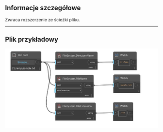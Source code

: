 ## Informacje szczegółowe
Zwraca rozszerzenie ze ścieżki pliku.
___
## Plik przykładowy

![FileExtension](./DSCore.IO.FileSystem.FileExtension_img.jpg)

